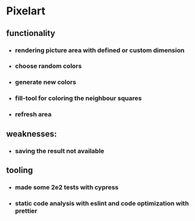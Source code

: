 # Pixelart

## functionality

- ### rendering picture area with defined or custom dimension
- ### choose random colors
- ### generate new colors
- ### fill-tool for coloring the neighbour squares
- ### refresh area

## weaknesses:

- ### saving the result not available

## tooling

- ### made some 2e2 tests with cypress
- ### static code analysis with eslint and code optimization with prettier
